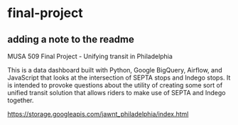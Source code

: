 # final-project

## adding a note to the readme

MUSA 509 Final Project - Unifying transit in Philadelphia

This is a data dashboard built with Python, Google BigQuery, Airflow, and JavaScript that looks at the intersection of SEPTA stops and Indego stops. It is intended to provoke questions about the utility of creating some sort of unified transit solution that allows riders to make use of SEPTA and Indego together.


https://storage.googleapis.com/jawnt_philadelphia/index.html
